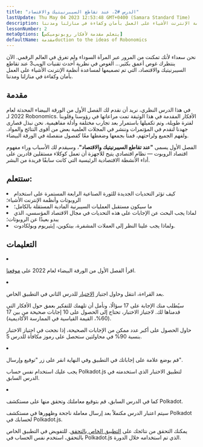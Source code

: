 ```yaml
---
title: "الدرس #2، عند تقاطع السيبرنيتيك والاقتصاد"
lastUpdate: Thu May 04 2023 12:53:48 GMT+0400 (Samara Standard Time)
description: انغمس في نظرية أحدث تقنيات الويب3 عند تقاطع السيبرنيتيك والاقتصاد، التي تم تصميمها لمساعدة أنظمة الإنترنت الأشياء على العمل بأمان وكفاءة في منازلنا ومدننا.
lessonNumber: 2
metaOptions: [يتعلم مقدمة لأفكار روبونوميكس]
defaultName: مقدمةduction to the ideas of Robonomics
---
```


نحن سعداء لأنك تمكنت من المرور عبر المرآة السوداء ولم تغرق في العالم الرقمي. الآن ينتظرك غوص أعمق بكثير... الغوص في نظرية أحدث تقنيات الويب3 عند تقاطع السيبرنيتيك والاقتصاد، التي تم تصميمها لمساعدة أنظمة الإنترنت الأشياء على العمل بأمان وكفاءة في منازلنا ومدننا.


## مقدمة

في هذا الدرس النظري، نريد أن نقدم لك الفصل الأول من الورقة البيضاء المحدثة لعام 2022 لـ Robonomics. الأفكار المقدمة في هذا الوثيقة تمت مراعاتها في رؤوسنا وقلوبنا لفترة طويلة، وتم تكميلها باستمرار بعد تجارب مختلفة وأدلة مفاهيمية. نحن نبذل قصارى جهدنا لنقدم في المؤتمرات وننشر في المجلات العلمية بعض من أقوى النتائج والمواد. ولفهم الجميع ولراحتهم، قمنا بجمعها وضغطها معًا كفصول منفصلة في الورقة البيضاء.

الفصل الأول يسمى **"عند تقاطع السيبرنيتيك والاقتصاد"**، وسيقدم لك الأسباب وراء مفهوم اقتصاد الروبوت — نظام اقتصادي يتيح للأجهزة أن تعمل كوكلاء مستقلين قادرين على أداء الأنشطة الاقتصادية الرئيسية التي كانت سابقًا فريدة من البشر.

## ستتعلم:

<List>

<li>
كيف تؤثر التحديات الجديدة للثورة الصناعية الرابعة المستمرة على استخدام الروبوتات وأنظمة الإنترنت الأشياء؛
</li>

<li>
ما سيكون مستقبل العمليات السيبرنية المادية المستقلة بالكامل؛
</li>

<li>
لماذا يجب البحث عن الإجابات على هذه التحديات في مجال الاقتصاد المؤسسي، الذي يبدو بعيدًا عن الروبوتات؛
</li>

<li>
ولماذا يجب علينا النظر إلى العملات المشفرة، بيتكوين، إيثيريوم وبولكادوت.
</li>

</List>

## التعليمات

<List type="numbers">

<li>

اقرأ الفصل الأول من الورقة البيضاء لعام 2022 على [موقعنا](https://robonomics.netwأوk/vision/).

</li>

<li>

بعد القراءة، انتقل وحاول اجتياز [الاختبار](https://lesson2.robonomics.academy/#/) للدرس الثاني في التطبيق الخاص.

سيُطلب منك الإجابة على 17 سؤالًا، ونأمل أن تلهمك للتفكير بعمق حول الأفكار التي قدمناها لك. لاجتياز الاختبار، تحتاج إلى الحصول على 10 إجابات صحيحة من بين 17 (60%، القيمة القياسية في الممارسة الأكاديمية).

حاول الحصول على أكبر عدد ممكن من الإجابات الصحيحة، إذا نجحت في اجتياز الاختبار بنسبة 90% في محاولتين ستحصل على رموز مكافأة للدرس 5.

</li>

<li>

قم بوضع علامة على إجاباتك في التطبيق وفي النهاية انقر على زر "توقيع وإرسال".

يجب عليك استخدام نفس حساب Polkadot.js لتطبيق الاختبار الذي استخدمته في الدرس السابق.

</li>

<li>

كما في الدرس السابق، قم بتوقيع معاملتك وتحقق منها على مستكشف Polkadot.

</li>
</List>

<Result>

سيتم اعتبار الدرس مكتملاً بعد إرسال معاملة ناجحة وظهورها في مستكشف Polkadot لحسابك في Polkadot.js.

يمكنك التحقق من نتائجك على [التطبيق الخاص بالتحقق](https://lk.robonomics.academy/). للتفويض في التطبيق الخاص بالتحقق، استخدم نفس الحساب في Polkadot.js الذي تم استخدامه خلال الدورة.

</Result>